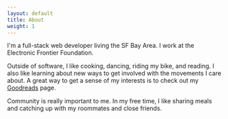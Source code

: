 ```yaml
---
layout: default
title: About
weight: 1
---
```


I'm a full-stack web developer living the SF Bay Area. I work at the Electronic Frontier Foundation.

Outside of software, I like cooking, dancing, riding my bike, and reading. I also like learning about new ways to get involved with the movements I care about. A great way to get a sense of my interests is to check out my <a href="http://www.goodreads.com/">Goodreads</a> page.

Community is really important to me. In my free time, I like sharing meals and catching up with my roommates and close friends.

